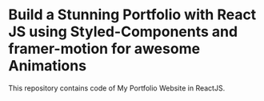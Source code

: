 # Build a Stunning Portfolio with React JS using Styled-Components and framer-motion for awesome Animations

This repository contains code of My Portfolio Website in ReactJS. <br />



